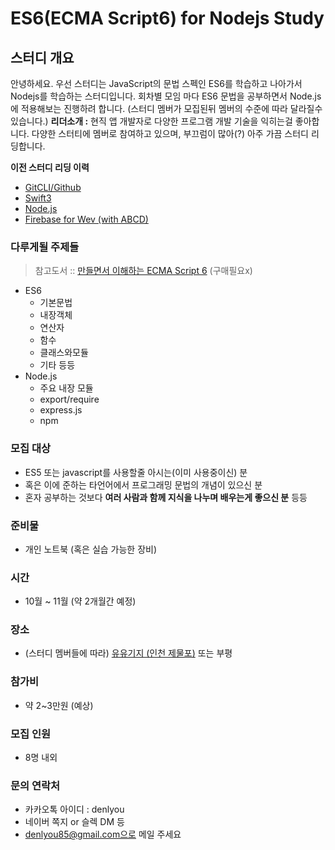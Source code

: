 
# ES6(ECMA Script6) for Nodejs Study

## 스터디 개요

안녕하세요. 우선 스터디는 JavaScript의 문법 스펙인 ES6를 학습하고 나아가서 Nodejs를 학습하는 스터디입니다.
회차별 모임 마다 ES6 문법을 공부하면서 Node.js에 적용해보는 진행하려 합니다. (스터디 멤버가 모집된뒤 멤버의 수준에 따라 달라질수 있습니다.)
**리더소개 :** 현직 앱 개발자로 다양한 프로그램 개발 기술을 익히는걸 좋아합니다.
다양한 스터티에 멤버로 참여하고 있으며, 부끄럼이 많아(?) 아주 가끔 스터디 리딩합니다.

**이전 스터디 리딩 이력**
- [GitCLI/Github](https://github.com/owo-study/git2018)
- [Swift3](https://github.com/owo-study/swift2017)
- [Node.js](https://github.com/owo-study/nodejs2016)
- [Firebase for Wev (with ABCD)](https://www.slideshare.net/sungbeenjang/firebase-for-web-1-hosting)

### 다루게될 주제들
> 참고도서 :: [만들면서 이해하는 ECMA Script 6](http://book.daum.net/detail/book.do?bookid=KOR9791185553375) (구매필요x)
- ES6
  - 기본문법
  - 내장객체
  - 연산자
  - 함수
  - 클래스와모듈
  - 기타 등등
- Node.js
  - 주요 내장 모듈
  - export/require
  - express.js
  - npm

### 모집 대상
- ES5 또는 javascript를 사용할줄 아시는(이미 사용중이신) 분
- 혹은 이에 준하는 타언어에서 프로그래밍 문법의 개념이 있으신 분
- 혼자 공부하는 것보다 **여러 사람과 함께 지식을 나누며 배우는게 좋으신 분** 등등

### 준비물
- 개인 노트북 (혹은 실습 가능한 장비)

### 시간
- 10월 ~ 11월 (약 2개월간 예정)

### 장소
- (스터디 멤버들에 따라) [유유기지 (인천 제물포)](http://www.inuu.kr/bbs/board.php?bo_table=about_inuu04&me_code=1040) 또는 부평

### 참가비
- 약 2~3만원 (예상)

### 모집 인원
- 8명 내외

### 문의 연락처
- 카카오톡 아이디 : denlyou
- 네이버 쪽지 or 슬렉 DM 등
- denlyou85@gmail.com으로 메일 주세요
